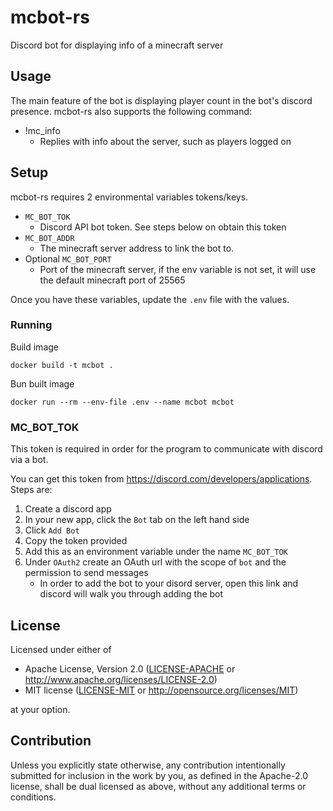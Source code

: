 # mcbot-rs
Discord bot for displaying info of a minecraft server
## Usage
The main feature of the bot is displaying player count in the bot's discord presence. 
mcbot-rs also supports the following command:
- !mc_info
  - Replies with info about the server, such as players logged on

## Setup
mcbot-rs requires 2 environmental variables tokens/keys.
- `MC_BOT_TOK`
  - Discord API bot token. See steps below on obtain this token
- `MC_BOT_ADDR`
  - The minecraft server address to link the bot to.
- Optional `MC_BOT_PORT`
  - Port of the minecraft server, if the env variable is not set, it will use the default minecraft port of 25565

Once you have these variables, update the `.env` file with the values.
### Running
Build image
```
docker build -t mcbot .
```
Bun built image
```
docker run --rm --env-file .env --name mcbot mcbot
```

### MC_BOT_TOK
This token is required in order for the program to communicate with discord via a bot.

You can get this token from https://discord.com/developers/applications.
Steps are:
1. Create a discord app
2. In your new app, click the `Bot` tab on the left hand side
3. Click `Add Bot`
4. Copy the token provided
5. Add this as an environment variable under the name `MC_BOT_TOK`
6. Under `OAuth2` create an OAuth url with the scope of `bot` and the permission to send messages
    - In order to add the bot to your disord server, open this link and discord will walk you through adding the bot

## License

Licensed under either of

 * Apache License, Version 2.0
   ([LICENSE-APACHE](LICENSE-APACHE) or http://www.apache.org/licenses/LICENSE-2.0)
 * MIT license
   ([LICENSE-MIT](LICENSE-MIT) or http://opensource.org/licenses/MIT)

at your option.

## Contribution

Unless you explicitly state otherwise, any contribution intentionally submitted
for inclusion in the work by you, as defined in the Apache-2.0 license, shall be
dual licensed as above, without any additional terms or conditions.